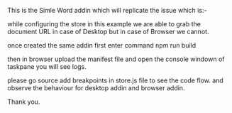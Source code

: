 This is the Simle Word addin which will replicate the issue which is:-

while configuring the store in this example we are able to grab the document URL in case of Desktop but in case of Browser we cannot.

once created the same addin first enter command 
npm run build

then in browser upload the manifest file and open the console windown of taskpane you will see logs.

please go source add breakpoints in store.js file to see the code flow. and observe the behaviour for desktop addin and browser addin.

Thank you.
